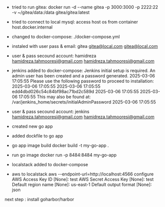 
- tried to run gitea:
docker run -d --name gitea -p 3000:3000 -p 2222:22 -v ~/gitea/data:/data gitea/gitea:latest

- tried to connect to local mysql:
access host os from container host.docker.internal

- changed to docker-compose:
./docker-compose.yml

- instaled with user pass & email:
gitea gitea@local.com gitea@local.com

- user & pass secound account:
hamidreza
hamidreza.tahmooresi@gmail.com
hamidreza.tahmooresi@gmail.com


- jenkins added to docker-compose:
Jenkins initial setup is required. An admin user has been created and a password generated.
2025-03-06 17:05:55 Please use the following password to proceed to installation:
2025-03-06 17:05:55 
2025-03-06 17:05:55 edd4dbd026c54c84bf98ac71bd2c589d
2025-03-06 17:05:55 
2025-03-06 17:05:55 This may also be found at: /var/jenkins_home/secrets/initialAdminPassword
2025-03-06 17:05:55

- user & pass secound account:
jenkins
hamidreza.tahmooresi@gmail.com
hamidreza.tahmooresi@gmail.com


- created new go app

- added dockfile to go app

- go app image build
docker build -t my-go-app .

- run go image
docker run -p 8484:8484 my-go-app


- localstack added to docker-compose

- aws to localstack
aws --endpoint-url=http://localhost:4566 configure
AWS Access Key ID [None]: test
AWS Secret Access Key [None]: test
Default region name [None]: us-east-1
Default output format [None]: json

next step : install goharbor/harbor